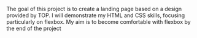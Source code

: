 The goal of this project is to create a landing page based on a design provided by TOP. I will demonstrate my HTML and CSS skills, focusing particularly on flexbox. My aim is to become comfortable with flexbox by the end of the project
